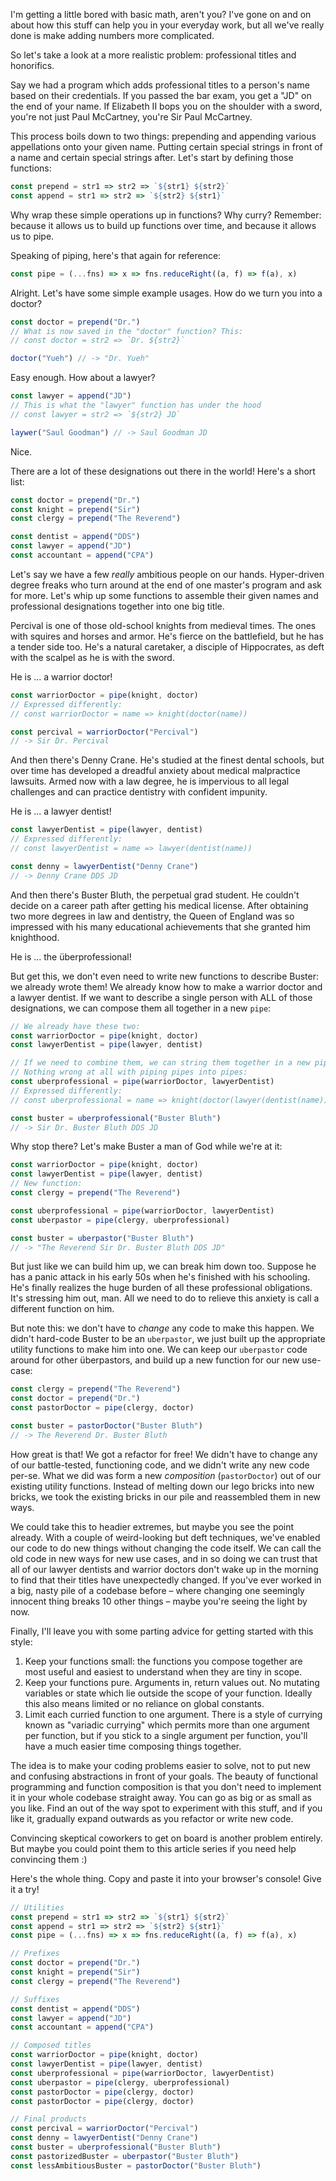I'm getting a little bored with basic math, aren't you? I've gone on and on about how this stuff can help you in your everyday work, but all we've really done is make adding numbers more complicated. 

So let's take a look at a more realistic problem: professional titles and honorifics. 

Say we had a program which adds professional titles to a person's name based on their credentials. If you passed the bar exam, you get a "JD" on the end of your name. If Elizabeth II bops you on the shoulder with a sword, you're not just Paul McCartney, you're Sir Paul McCartney.

This process boils down to two things: prepending and appending various appellations onto your given name. Putting certain special strings in front of a name and certain special strings after. Let's start by defining those functions: 

```js
const prepend = str1 => str2 => `${str1} ${str2}`
const append = str1 => str2 => `${str2} ${str1}`
```

Why wrap these simple operations up in functions? Why curry? Remember: because it allows us to build up functions over time, and because it allows us to pipe. 

Speaking of piping, here's that again for reference: 

```js
const pipe = (...fns) => x => fns.reduceRight((a, f) => f(a), x)
```

Alright. Let's have some simple example usages. How do we turn you into a doctor? 

```js
const doctor = prepend("Dr.")
// What is now saved in the "doctor" function? This:
// const doctor = str2 => `Dr. ${str2}`

doctor("Yueh") // -> "Dr. Yueh"
```

Easy enough. How about a lawyer? 

```js
const lawyer = append("JD")
// This is what the "lawyer" function has under the hood
// const lawyer = str2 => `${str2} JD`

laywer("Saul Goodman") // -> Saul Goodman JD
```

Nice. 

There are a lot of these designations out there in the world! Here's a short list: 

```js
const doctor = prepend("Dr.")
const knight = prepend("Sir")
const clergy = prepend("The Reverend")

const dentist = append("DDS")
const lawyer = append("JD")
const accountant = append("CPA")
```

Let's say we have a few *really* ambitious people on our hands. Hyper-driven degree freaks who turn around at the end of one master's program and ask for more. Let's whip up some functions to assemble their given names and professional designations together into one big title. 

Percival is one of those old-school knights from medieval times. The ones with squires and horses and armor. He's fierce on the battlefield, but he has a tender side too. He's a natural caretaker, a disciple of Hippocrates, as deft with the scalpel as he is with the sword.

He is ... a warrior doctor!

```js
const warriorDoctor = pipe(knight, doctor)
// Expressed differently: 
// const warriorDoctor = name => knight(doctor(name))

const percival = warriorDoctor("Percival")
// -> Sir Dr. Percival
```

And then there's Denny Crane. He's studied at the finest dental schools, but over time has developed a dreadful anxiety about medical malpractice lawsuits. Armed now with a law degree, he is impervious to all legal challenges and can practice dentistry with confident impunity. 

He is ... a lawyer dentist!

```js
const lawyerDentist = pipe(lawyer, dentist)
// Expressed differently: 
// const lawyerDentist = name => lawyer(dentist(name))

const denny = lawyerDentist("Denny Crane")
// -> Denny Crane DDS JD
```

And then there's Buster Bluth, the perpetual grad student. He couldn't decide on a career path after getting his medical license. After obtaining two more degrees in law and dentistry, the Queen of England was so impressed with his many educational achievements that she granted him knighthood. 

He is ... the überprofessional! 

But get this, we don't even need to write new functions to describe Buster: we already wrote them! We already know how to make a warrior doctor and a lawyer dentist. If we want to describe a single person with ALL of those designations, we can compose them all together in a new `pipe`:

```js
// We already have these two:
const warriorDoctor = pipe(knight, doctor)
const lawyerDentist = pipe(lawyer, dentist)

// If we need to combine them, we can string them together in a new pipe.
// Nothing wrong at all with piping pipes into pipes:
const uberprofessional = pipe(warriorDoctor, lawyerDentist)
// Expressed differently: 
// const uberprofessional = name => knight(doctor(lawyer(dentist(name))))

const buster = uberprofessional("Buster Bluth")
// -> Sir Dr. Buster Bluth DDS JD
```

Why stop there? Let's make Buster a man of God while we're at it: 

```js
const warriorDoctor = pipe(knight, doctor)
const lawyerDentist = pipe(lawyer, dentist)
// New function:
const clergy = prepend("The Reverend")

const uberprofessional = pipe(warriorDoctor, lawyerDentist)
const uberpastor = pipe(clergy, uberprofessional)

const buster = uberpastor("Buster Bluth")
// -> "The Reverend Sir Dr. Buster Bluth DDS JD"
```

But just like we can build him up, we can break him down too. Suppose he has a panic attack in his early 50s when he's finished with his schooling. He's finally realizes the huge burden of all these professional obligations. It's stressing him out, man. All we need to do to relieve this anxiety is call a different function on him.

But note this: we don't have to *change* any code to make this happen. We didn't hard-code Buster to be an `uberpastor`,  we just built up the appropriate utility functions to make him into one. We can keep our `uberpastor` code around for other überpastors, and build up a new function for our new use-case: 

```js
const clergy = prepend("The Reverend")
const doctor = prepend("Dr.")
const pastorDoctor = pipe(clergy, doctor)

const buster = pastorDoctor("Buster Bluth")
// -> The Reverend Dr. Buster Bluth
```

How great is that! We got a refactor for free! We didn't have to change any of our battle-tested, functioning code, and we didn't write any new code per-se. What we did was form a new *composition* (`pastorDoctor`) out of our existing utility functions. Instead of melting down our lego bricks into new bricks, we took the existing bricks in our pile and reassembled them in new ways. 

We could take this to headier extremes, but maybe you see the point already. With a couple of weird-looking but deft techniques, we've enabled our code to do new things without changing the code itself. We can call the old code in new ways for new use cases, and in so doing we can trust that all of our lawyer dentists and warrior doctors don't wake up in the morning to find that their titles have unexpectedly changed. If you've ever worked in a big, nasty pile of a codebase before – where changing one seemingly innocent thing breaks 10 other things – maybe you're seeing the light by now. 

Finally, I'll leave you with some parting advice for getting started with this style:

1. Keep your functions small: the functions you compose together are most useful and easiest to understand when they are tiny in scope. 
2. Keep your functions pure. Arguments in, return values out. No mutating variables or state which lie outside the scope of your function. Ideally this also means limited or no reliance on global constants. 
3. Limit each curried function to one argument. There is a style of currying known as "variadic currying" which permits more than one argument per function, but if you stick to a single argument per function, you'll have a much easier time composing things together. 

The idea is to make your coding problems easier to solve, not to put new and confusing abstractions in front of your goals. The beauty of functional programming and function composition is that you don't need to implement it in your whole codebase straight away. You can go as big or as small as you like. Find an out of the way spot to experiment with this stuff, and if you like it, gradually expand outwards as you refactor or write new code. 

Convincing skeptical coworkers to get on board is another problem entirely. But maybe you could point them to this article series if you need help convincing them :) 

Here's the whole thing. Copy and paste it into your browser's console! Give it a try!
```js
// Utilities
const prepend = str1 => str2 => `${str1} ${str2}`
const append = str1 => str2 => `${str2} ${str1}`
const pipe = (...fns) => x => fns.reduceRight((a, f) => f(a), x)

// Prefixes
const doctor = prepend("Dr.")
const knight = prepend("Sir")
const clergy = prepend("The Reverend")

// Suffixes
const dentist = append("DDS")
const lawyer = append("JD")
const accountant = append("CPA")

// Composed titles
const warriorDoctor = pipe(knight, doctor)
const lawyerDentist = pipe(lawyer, dentist)
const uberprofessional = pipe(warriorDoctor, lawyerDentist)
const uberpastor = pipe(clergy, uberprofessional)
const pastorDoctor = pipe(clergy, doctor)
const pastorDoctor = pipe(clergy, doctor)

// Final products
const percival = warriorDoctor("Percival")
const denny = lawyerDentist("Denny Crane")
const buster = uberprofessional("Buster Bluth")
const pastorizedBuster = uberpastor("Buster Bluth")
const lessAmbitiousBuster = pastorDoctor("Buster Bluth")
```

